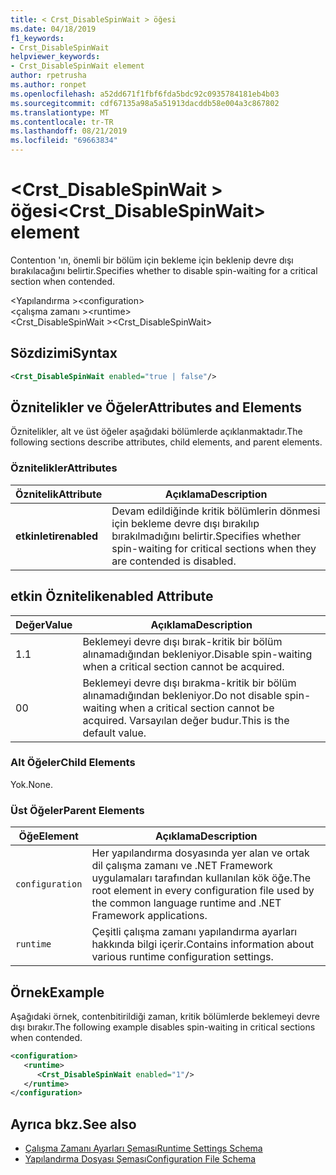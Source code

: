 ```yaml
---
title: < Crst_DisableSpinWait > öğesi
ms.date: 04/18/2019
f1_keywords:
- Crst_DisableSpinWait
helpviewer_keywords:
- Crst_DisableSpinWait element
author: rpetrusha
ms.author: ronpet
ms.openlocfilehash: a52dd671f1fbf6fda5bdc92c0935784181eb4b03
ms.sourcegitcommit: cdf67135a98a5a51913dacddb58e004a3c867802
ms.translationtype: MT
ms.contentlocale: tr-TR
ms.lasthandoff: 08/21/2019
ms.locfileid: "69663834"
---
```

# <a name="crst_disablespinwait-element"></a><span data-ttu-id="35ed7-102">\<Crst_DisableSpinWait > öğesi</span><span class="sxs-lookup"><span data-stu-id="35ed7-102">\<Crst_DisableSpinWait> element</span></span>

<span data-ttu-id="35ed7-103">Contentıon 'ın, önemli bir bölüm için bekleme için beklenip devre dışı bırakılacağını belirtir.</span><span class="sxs-lookup"><span data-stu-id="35ed7-103">Specifies whether to disable spin-waiting for a critical section when contended.</span></span>  
  
 <span data-ttu-id="35ed7-104">\<Yapılandırma ></span><span class="sxs-lookup"><span data-stu-id="35ed7-104">\<configuration></span></span>  
<span data-ttu-id="35ed7-105">\<çalışma zamanı ></span><span class="sxs-lookup"><span data-stu-id="35ed7-105">\<runtime></span></span>  
<span data-ttu-id="35ed7-106">\<Crst_DisableSpinWait ></span><span class="sxs-lookup"><span data-stu-id="35ed7-106">\<Crst_DisableSpinWait></span></span>  
  
## <a name="syntax"></a><span data-ttu-id="35ed7-107">Sözdizimi</span><span class="sxs-lookup"><span data-stu-id="35ed7-107">Syntax</span></span>  
  
```xml  
<Crst_DisableSpinWait enabled="true | false"/>  
```  
  
## <a name="attributes-and-elements"></a><span data-ttu-id="35ed7-108">Öznitelikler ve Öğeler</span><span class="sxs-lookup"><span data-stu-id="35ed7-108">Attributes and Elements</span></span>

<span data-ttu-id="35ed7-109">Öznitelikler, alt ve üst öğeler aşağıdaki bölümlerde açıklanmaktadır.</span><span class="sxs-lookup"><span data-stu-id="35ed7-109">The following sections describe attributes, child elements, and parent elements.</span></span>  
  
### <a name="attributes"></a><span data-ttu-id="35ed7-110">Öznitelikler</span><span class="sxs-lookup"><span data-stu-id="35ed7-110">Attributes</span></span>  
  
|<span data-ttu-id="35ed7-111">Öznitelik</span><span class="sxs-lookup"><span data-stu-id="35ed7-111">Attribute</span></span>|<span data-ttu-id="35ed7-112">Açıklama</span><span class="sxs-lookup"><span data-stu-id="35ed7-112">Description</span></span>|  
|---------------|-----------------|  
|<span data-ttu-id="35ed7-113">**etkinletir**</span><span class="sxs-lookup"><span data-stu-id="35ed7-113">**enabled**</span></span>|<span data-ttu-id="35ed7-114">Devam edildiğinde kritik bölümlerin dönmesi için bekleme devre dışı bırakılıp bırakılmadığını belirtir.</span><span class="sxs-lookup"><span data-stu-id="35ed7-114">Specifies whether spin-waiting for critical sections when they are contended is disabled.</span></span>|  
  
## <a name="enabled-attribute"></a><span data-ttu-id="35ed7-115">etkin Öznitelik</span><span class="sxs-lookup"><span data-stu-id="35ed7-115">enabled Attribute</span></span>  
  
|<span data-ttu-id="35ed7-116">Değer</span><span class="sxs-lookup"><span data-stu-id="35ed7-116">Value</span></span>|<span data-ttu-id="35ed7-117">Açıklama</span><span class="sxs-lookup"><span data-stu-id="35ed7-117">Description</span></span>|  
|-----------|-----------------|  
|<span data-ttu-id="35ed7-118">1\.</span><span class="sxs-lookup"><span data-stu-id="35ed7-118">1</span></span>|<span data-ttu-id="35ed7-119">Beklemeyi devre dışı bırak-kritik bir bölüm alınamadığından bekleniyor.</span><span class="sxs-lookup"><span data-stu-id="35ed7-119">Disable spin-waiting when a critical section cannot be acquired.</span></span>|  
|<span data-ttu-id="35ed7-120">0</span><span class="sxs-lookup"><span data-stu-id="35ed7-120">0</span></span>|<span data-ttu-id="35ed7-121">Beklemeyi devre dışı bırakma-kritik bir bölüm alınamadığından bekleniyor.</span><span class="sxs-lookup"><span data-stu-id="35ed7-121">Do not disable spin-waiting when a critical section cannot be acquired.</span></span> <span data-ttu-id="35ed7-122">Varsayılan değer budur.</span><span class="sxs-lookup"><span data-stu-id="35ed7-122">This is the default value.</span></span>|  
  
### <a name="child-elements"></a><span data-ttu-id="35ed7-123">Alt Öğeler</span><span class="sxs-lookup"><span data-stu-id="35ed7-123">Child Elements</span></span>  
 <span data-ttu-id="35ed7-124">Yok.</span><span class="sxs-lookup"><span data-stu-id="35ed7-124">None.</span></span>  
  
### <a name="parent-elements"></a><span data-ttu-id="35ed7-125">Üst Öğeler</span><span class="sxs-lookup"><span data-stu-id="35ed7-125">Parent Elements</span></span>  
  
|<span data-ttu-id="35ed7-126">Öğe</span><span class="sxs-lookup"><span data-stu-id="35ed7-126">Element</span></span>|<span data-ttu-id="35ed7-127">Açıklama</span><span class="sxs-lookup"><span data-stu-id="35ed7-127">Description</span></span>|  
|-------------|-----------------|  
|`configuration`|<span data-ttu-id="35ed7-128">Her yapılandırma dosyasında yer alan ve ortak dil çalışma zamanı ve .NET Framework uygulamaları tarafından kullanılan kök öğe.</span><span class="sxs-lookup"><span data-stu-id="35ed7-128">The root element in every configuration file used by the common language runtime and .NET Framework applications.</span></span>|  
|`runtime`|<span data-ttu-id="35ed7-129">Çeşitli çalışma zamanı yapılandırma ayarları hakkında bilgi içerir.</span><span class="sxs-lookup"><span data-stu-id="35ed7-129">Contains information about various runtime configuration settings.</span></span>|  
  
## <a name="example"></a><span data-ttu-id="35ed7-130">Örnek</span><span class="sxs-lookup"><span data-stu-id="35ed7-130">Example</span></span>  

<span data-ttu-id="35ed7-131">Aşağıdaki örnek, contenbitirildiği zaman, kritik bölümlerde beklemeyi devre dışı bırakır.</span><span class="sxs-lookup"><span data-stu-id="35ed7-131">The following example disables spin-waiting in critical sections when contended.</span></span>  
  
```xml  
<configuration>  
   <runtime>  
      <Crst_DisableSpinWait enabled="1"/>  
   </runtime>  
</configuration>  
```  
  
## <a name="see-also"></a><span data-ttu-id="35ed7-132">Ayrıca bkz.</span><span class="sxs-lookup"><span data-stu-id="35ed7-132">See also</span></span>

- [<span data-ttu-id="35ed7-133">Çalışma Zamanı Ayarları Şeması</span><span class="sxs-lookup"><span data-stu-id="35ed7-133">Runtime Settings Schema</span></span>](index.md)
- [<span data-ttu-id="35ed7-134">Yapılandırma Dosyası Şeması</span><span class="sxs-lookup"><span data-stu-id="35ed7-134">Configuration File Schema</span></span>](../index.md)
